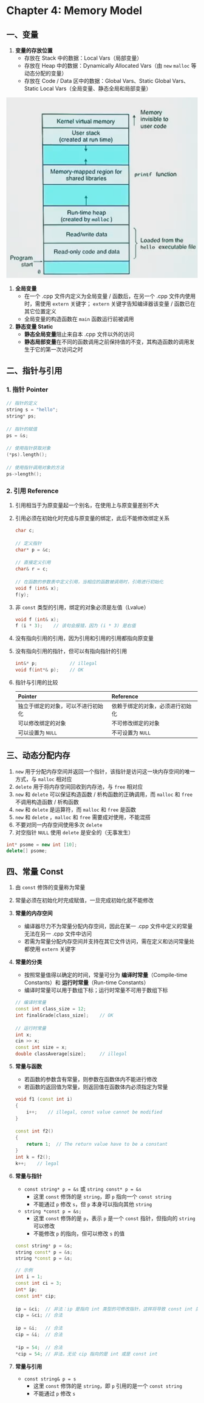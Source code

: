 # Chapter 4: Memory Model

## 一、变量

1. **变量的存放位置**
    - 存放在 Stack 中的数据：Local Vars（局部变量）
    - 存放在 Heap 中的数据：Dynamically Allocated Vars（由 `new` `malloc` 等动态分配的变量）
    - 存放在 Code / Data 区中的数据：Global Vars、Static Global Vars、Static Local Vars（全局变量、静态全局和局部变量）

![image.png](image.png)

1. **全局变量**
    - 在一个 .cpp 文件内定义为全局变量 / 函数后，在另一个 .cpp 文件内使用时，需使用 `extern` 关键字； `extern` 关键字告知编译器该变量 / 函数已在其它位置定义
    - 全局变量的构造函数在 `main` 函数运行前被调用
2. **静态变量 Static**
    - **静态全局变量**阻止来自本 .cpp 文件以外的访问
    - **静态局部变量**在不同的函数调用之前保持值的不变，其构造函数的调用发生于它的第一次访问之时

## 二、指针与引用

### 1. 指针 Pointer

```cpp
// 指针的定义
string s = "hello";
string* ps;

// 指针的赋值
ps = &s;

// 使用指针获取对象
(*ps).length();

// 使用指针调用对象的方法
ps->length();
```

### 2. 引用 Reference

1. 引用相当于为原变量起一个别名，在使用上与原变量差别不大
2. 引用必须在初始化时完成与原变量的绑定，此后不能修改绑定关系
    
    ```cpp
    char c;
    
    // 定义指针
    char* p = &c;
    
    // 直接定义引用
    char& r = c;
    
    // 在函数的参数表中定义引用，当相应的函数被调用时，引用进行初始化
    void f (int& x);
    f(y);
    ```
    
3. 非 `const` 类型的引用，绑定的对象必须是左值（Lvalue）
    
    ```cpp
    void f (int& x);
    f (i * 3);    // 该句会报错，因为 (i * 3) 是右值
    ```
    
4. 没有指向引用的引用，因为引用和引用的引用都指向原变量
5. 没有指向引用的指针，但可以有指向指针的引用
    
    ```cpp
    int&* p;            // illegal
    void f(int*& p);    // OK
    ```
    
6. 指针与引用的比较
    
    
    | **Pointer** | **Reference** |
    | --- | --- |
    | 独立于绑定的对象，可以不进行初始化 | 依赖于绑定的对象，必须进行初始化 |
    | 可以修改绑定的对象 | 不可修改绑定的对象 |
    | 可以设置为 `NULL` | 不可设置为 `NULL` |

## 三、动态分配内存

1. `new` 用于分配内存空间并返回一个指针，该指针是访问这一块内存空间的唯一方式，与 `malloc` 相对应
2. `delete` 用于将内存空间回收到内存池，与 `free` 相对应
3. `new` 和 `delete` 可以保证构造函数 / 析构函数的正确调用，而 `malloc` 和 `free` 不调用构造函数 / 析构函数
4. `new` 和 `delete` 是运算符，而 `malloc` 和 `free` 是函数
5. `new` 和 `delete` ，`malloc` 和 `free` 需要成对使用，不能混搭
6. 不要对同一内存空间使用多次 `delete`
7. 对空指针 `NULL` 使用 `delete` 是安全的（无事发生）

```cpp
int* psome = new int [10];
delete[] psome;
```

## 四、常量 Const

1. 由 `const` 修饰的变量称为常量
2. 常量必须在初始化时完成赋值，一旦完成初始化就不能修改
3. **常量的内存空间**
    - 编译器尽力不为常量分配内存空间，因此在某一 .cpp 文件中定义的常量无法在另一 .cpp 文件中访问
    - 若需为常量分配内存空间并支持在其它文件访问，需在定义和访问常量处都使用 `extern` 关键字
4. **常量的分类**
    - 按照常量值得以确定的时间，常量可分为 **编译时常量**（Compile-time Constants）和 **运行时常量**（Run-time Constants）
    - 编译时常量可以用于数组下标；运行时常量不可用于数组下标
    
    ```cpp
    // 编译时常量
    const int class_size = 12;
    int finalGrade[class_size];    // OK
    
    // 运行时常量
    int x;
    cin >> x;
    const int size = x;
    double classAverage[size];     // illegal
    ```
    
5. **常量与函数**
    - 若函数的参数含有常量，则参数在函数体内不能进行修改
    - 若函数的返回值为常量，则返回值在函数体内必须指定为常量
    
    ```cpp
    void f1 (const int i)
    {
    	i++;    // illegal, const value cannot be modified
    }
    
    const int f2()
    {
    	return 1;  // The return value have to be a constant
    }
    int k = f2();
    k++;    // legal
    
    ```
    
6. **常量与指针**
    - `const string* p = &s` 或 `string const* p = &s`
        - 这里 `const` 修饰的是 `string`，即 `p` 指向一个 `const string`
        - 不能通过 `p` 修改 `s`，但 `p` 本身可以指向其他 `string`
    - `string *const p = &s;`
        - 这里 `const` 修饰的是 `p`，表示 `p` 是一个 `const` 指针，但指向的 `string` 可以修改
        - 不能修改 `p` 的指向，但可以修改 `s` 的值
    
    ```cpp
    const string* p = &s;
    string const* p = &s;
    string *const p = &s;
    ```
    
    ```cpp
    // 示例
    int i = 1;
    const int ci = 3;
    int* ip;
    const int* cip;
    
    ip = &ci;  // 非法：ip 是指向 int 类型的可修改指针，这样将导致 const int 类型可能被修改，因此编译器会报错
    cip = &ci; // 合法
    
    ip = &i;   // 合法
    cip = &i;  // 合法
    
    *ip = 54;  // 合法
    *cip = 54; // 非法，无论 cip 指向的是 int 或是 const int
    ```
    
7. **常量与引用**
    - `const string& p = s`
        - 这里 `const` 修饰的是 `string`，即 `p` 引用的是一个 `const string`
        - 不能通过 `p` 修改 `s`